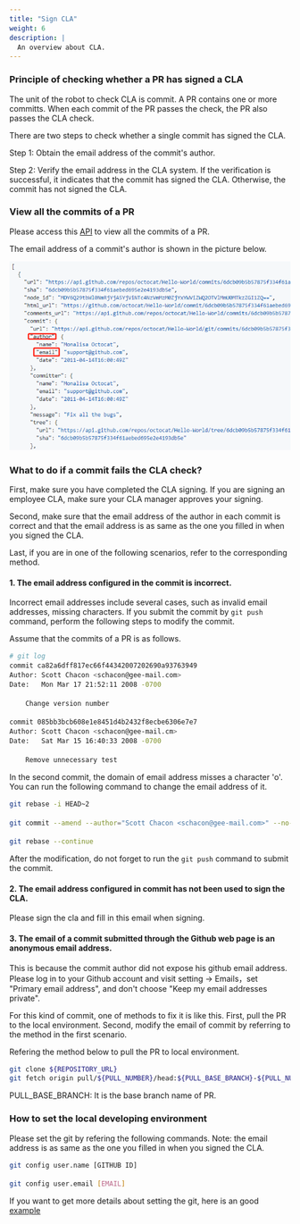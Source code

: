 ```yaml
---
title: "Sign CLA"
weight: 6
description: |
  An overview about CLA.
---
```


### Principle of checking whether a PR has signed a CLA

The unit of the robot to check CLA is commit. A PR contains one or more committs. When each commit of the PR passes the check, the PR also passes the CLA check.

There are two steps to check whether a single commit has signed the CLA.

Step 1: Obtain the email address of the commit's author.

Step 2: Verify the email address in the CLA system. If the verification is successful, it indicates that the commit has signed the CLA. Otherwise, the commit has not signed the CLA.


### View all the commits of a PR

Please access this [API](https://docs.github.com/en/rest/reference/pulls#list-commits-on-a-pull-request) to view all the commits of a PR.

The email address of a commit's author is shown in the picture below.

![commit-author-email](commit_author_email.png)


### What to do if a commit fails the CLA check?

First, make sure you have completed the CLA signing. If you are signing an employee CLA, make sure your CLA manager approves your signing.

Second, make sure that the email address of the author in each commit is correct and that the email address is as same as the one you filled in when you signed the CLA.

Last, if you are in one of the following scenarios, refer to the corresponding method.

#### 1. The email address configured in the commit is incorrect.

Incorrect email addresses include several cases, such as invalid email addresses, missing characters. If you submit the commit by `git push` command, perform the following steps to modify the commit.

Assume that the commits of a PR is as follows.

``` sh
# git log
commit ca82a6dff817ec66f44342007202690a93763949
Author: Scott Chacon <schacon@gee-mail.com>
Date:   Mon Mar 17 21:52:11 2008 -0700

    Change version number

commit 085bb3bcb608e1e8451d4b2432f8ecbe6306e7e7
Author: Scott Chacon <schacon@gee-mail.cm>
Date:   Sat Mar 15 16:40:33 2008 -0700

    Remove unnecessary test
```

In the second commit, the domain of email address misses a character 'o'. You can run the following command to change the email address of it.

``` sh
git rebase -i HEAD~2

git commit --amend --author="Scott Chacon <schacon@gee-mail.com>" --no-edit

git rebase --continue
```

After the modification, do not forget to run the `git push` command to submit the commit.

#### 2. The email address configured in commit has not been used to sign the CLA.

Please sign the cla and fill in this email when signing.

#### 3. The email of a commit submitted through the Github web page is an anonymous email address.

This is because the commit author did not expose his github email address. Please log in to your Github account and visit setting -> Emails，set "Primary email address", and don't choose "Keep my email addresses private".

For this kind of commit, one of methods to fix it is like this. First, pull the PR to the local environment. Second, modify the email of commit by referring to the method in the first scenario.

Refering the method below to pull the PR to local environment.

``` sh
git clone ${REPOSITORY_URL}
git fetch origin pull/${PULL_NUMBER}/head:${PULL_BASE_BRANCH}-${PULL_NUMBER}
```

PULL_BASE_BRANCH: It is the base branch name of PR.


### How to set the local developing environment

Please set the git by refering the following commands. Note: the email address is as same as the one you filled in when you signed the CLA.

``` sh
git config user.name [GITHUB ID]

git config user.email [EMAIL]
```

If you want to get more details about setting the git, here is an good [example](https://github.com/kubernetes/community/blob/master/contributors/guide/github-workflow.md)
